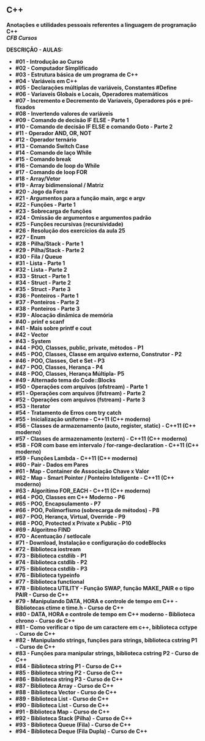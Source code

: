 **<strong>C++**
----
  **Anotações e utilidades pessoais referentes a linguagem de programação C++** <br/>
  *CFB Cursos*

**DESCRIÇÃO - AULAS:**

*  **#01 - Introdução ao Curso**
*  **#02 - Computador Simplificado**
*  **#03 - Estrutura básica de um programa de C++**
*  **#04 - Variáveis em C++**
*  **#05 - Declarações múltiplas de variáveis, Constantes #Define**
*  **#06 - Variaveis Globais e Locais, Operadores matemáticos**
*  **#07 - Incremento e Decremento de Variaveis, Operadores pós e pré-fixados**
*  **#08 - Invertendo valores de variáveis**
*  **#09 - Comando de decisão IF ELSE - Parte 1**
*  **#10 - Comando de decisão IF ELSE e comando Goto - Parte 2**
*  **#11 - Operador AND, OR, NOT**
*  **#12 - Operador ternário**
*  **#13 - Comando Switch Case**
*  **#14 - Comando de laço While**
*  **#15 - Comando break**
*  **#16 - Comando de loop do While**
*  **#17 - Comando de loop FOR**
*  **#18 - Array/Vetor**
*  **#19 - Array bidimensional / Matriz**
*  **#20 - Jogo da Forca**
*  **#21 - Argumentos para a função main, argc e argv**
*  **#22 - Funções - Parte 1**
*  **#23 - Sobrecarga de funções**
*  **#24 - Omissão de argumentos e argumentos padrão**
*  **#25 - Funções recursivas (recursividade)**
*  **#26 - Resolução dos exercícios da aula 25**
*  **#27 - Enum**
*  **#28 - Pilha/Stack - Parte 1**
*  **#29 - Pilha/Stack - Parte 2**
*  **#30 - Fila / Queue**
*  **#31 - Lista - Parte 1**
*  **#32 - Lista - Parte 2**
*  **#33 - Struct - Parte 1**
*  **#34 - Struct - Parte 2**
*  **#35 - Struct - Parte 3**
*  **#36 - Ponteiros - Parte 1**
*  **#37 - Ponteiros - Parte 2**
*  **#38 - Ponteiros - Parte 3**
*  **#39 - Alocação dinâmica de memória**
*  **#40 - prinf e scanf**
*  **#41 - Mais sobre printf e cout**
*  **#42 - Vector**
*  **#43 - System**
*  **#44 - POO, Classes, public, private, métodos - P1**
*  **#45 - POO, Classes, Classe em arquivo externo, Construtor - P2**
*  **#46 - POO, Classes, Get e Set - P3**
*  **#47 - POO, Classes, Herança - P4**
*  **#48 - POO, Classes, Herança Múltipla- P5**
*  **#49 - Alternado tema do Code::Blocks**
*  **#50 - Operações com arquivos (ofstream) - Parte 1**
*  **#51 - Operações com arquivos (ifstream) - Parte 2**
*  **#52 - Operações com arquivos (fstream) - Parte 3**
*  **#53 - Iterator**
*  **#54 - Tratamento de Erros com try catch**
*  **#55 - Inicialização uniforme - C++11 (C++ moderno)**
*  **#56 - Classes de armazenamento (auto, register, static) - C++11 (C++ moderno)**
*  **#57 - Classes de armazenamento (extern) - C++11 (C++ moderno)**
*  **#58 - FOR com base em intervalo / for-range-declaration - C++11 (C++ moderno)**
*  **#59 - Funções Lambda - C++11 (C++ moderno)**
*  **#60 - Pair - Dados em Pares**
*  **#61 - Map - Container de Associação Chave x Valor**
*  **#62 - Map - Smart Pointer / Ponteiro Inteligente - C++11 (C++ moderno)**
*  **#63 - Algorítimo FOR_EACH - C++11 (C++ moderno)**
*  **#64 - POO, Classes em C++ Moderno - P6**
*  **#65 - POO, Encapsulamento - P7**
*  **#66 - POO, Polimorfismo (sobrecarga de métodos) - P8**
*  **#67 - POO, Herança, Virtual, Override - P9**
*  **#68 - POO, Protected x Private x Public - P10**
*  **#69 - Algoritmo FIND**
*  **#70 - Acentuação / setlocale**
*  **#71 - Download, Instalação e configuração do codeBlocks**
*  **#72 - Biblioteca iostream**
*  **#73 - Biblioteca cstdlib - P1**
*  **#74 - Biblioteca cstdlib - P2**
*  **#75 - Biblioteca cstdlib - P3**
*  **#76 - Biblioteca typeinfo**
*  **#77 - Biblioteca functional**
*  **#78 - Biblioteca UTILITY - Função SWAP, função MAKE_PAIR e o tipo PAIR - Curso de C++**
*  **#79 - Manipulando DATA, HORA e controle de tempo em C++ - Bibliotecas ctime e time.h - Curso de C++**
*  **#80 - DATA, HORA e controle de tempo em C++ moderno - Biblioteca chrono - Curso de C++**
*  **#81 - Como verificar o tipo de um caractere em c++, biblioteca cctype - Curso de C++**
*  **#82 - Manipulando strings, funções para strings, biblioteca cstring P1 - Curso de C++**
*  **#83 - Funções para manipular strings, biblioteca cstring P2 - Curso de C++**
*  **#84 - Biblioteca string P1 - Curso de C++**
*  **#85 - Biblioteca string P2 - Curso de C++**
*  **#86 - Biblioteca string P3 - Curso de C++**
*  **#87 - Biblioteca Array - Curso de C++**
*  **#88 - Biblioteca Vector - Curso de C++**
*  **#89 - Biblioteca List - Curso de C++**
*  **#90 - Biblioteca List - Curso de C++**
*  **#91 - Biblioteca Map - Curso de C++**
*  **#92 - Biblioteca Stack (Pilha) - Curso de C++**
*  **#93 - Biblioteca Queue (Fila) - Curso de C++**
*  **#94 - Biblioteca Deque (Fila Dupla) - Curso de C++**





